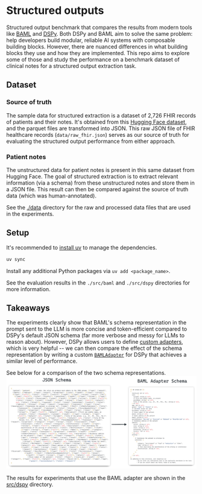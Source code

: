 # Structured outputs

Structured output benchmark that compares the results from modern tools like [BAML](https://docs.boundaryml.com/home)
and [DSPy](https://dspy.ai/). Both DSPy and BAML aim to solve the same problem: help developers build modular, reliable
AI systems with composable building blocks. However, there are nuanced differences in what
building blocks they use and how they are implemented. This repo aims to explore some of those and
study the performance on a benchmark dataset of clinical notes for a structured output extraction task.

## Dataset

### Source of truth

The sample data for structured extraction is a dataset of 2,726 FHIR records of patients and their notes.
It's obtained from this [Hugging Face dataset](https://huggingface.co/datasets/kishanbodybrain/test-fhir/tree/main/data),
and the parquet files are transformed into JSON. This raw JSON file of FHIR healthcare records
(`data/raw_fhir.json`) serves as our source of truth for evaluating the structured output performance
from either approach.

### Patient notes

The unstructured data for patient notes is present in this same dataset from Hugging Face. The goal
of structured extraction is to extract relevant information (via a schema) from these unstructured notes
and store them in a JSON file. This result can then be compared against the source of truth data (which
was human-annotated).

See the [./data](./data) directory for the raw and processed data files that are used in the experiments.

## Setup

It's recommended to [install uv](https://docs.astral.sh/uv/getting-started/installation/) to manage the dependencies.

```bash
uv sync
```

Install any additional Python packages via `uv add <package_name>`.

See the evaluation results in the `./src/baml`  and `./src/dspy` directories for more information.

## Takeaways

The experiments clearly show that BAML's schema representation in the prompt sent to the LLM is more
concise and token-efficient compared to DSPy's default JSON schema (far more verbose and messy for
LLMs to reason about). However, DSPy allows users to define [custom adapters](https://dspy.ai/learn/programming/language_models/?h=adapter#advanced-building-custom-lms-and-writing-your-own-adapters),
which is very helpful -- we can then compare the effect of the schema representation by
writing a custom [`BAMLAdapter`](./src/dspy/baml_adapter.py) for DSPy that achieves a similar level of performance.

See below for a comparison of the two schema representations.
![](./assets/json-schema-vs-baml.png)

The results for experiments that use the BAML adapter are shown in the [src/dspy](./src/dspy) directory.